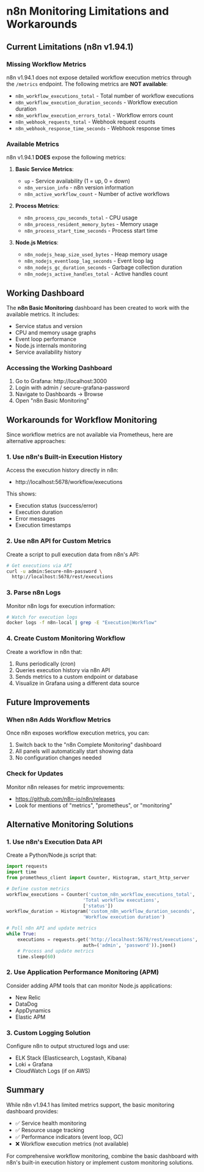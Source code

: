 # n8n Monitoring Limitations and Workarounds

## Current Limitations (n8n v1.94.1)

### Missing Workflow Metrics

n8n v1.94.1 does not expose detailed workflow execution metrics through the `/metrics` endpoint. The following metrics are **NOT available**:

- `n8n_workflow_executions_total` - Total number of workflow executions
- `n8n_workflow_execution_duration_seconds` - Workflow execution duration
- `n8n_workflow_execution_errors_total` - Workflow errors count
- `n8n_webhook_requests_total` - Webhook request counts
- `n8n_webhook_response_time_seconds` - Webhook response times

### Available Metrics

n8n v1.94.1 **DOES** expose the following metrics:

1. **Basic Service Metrics**:
   - `up` - Service availability (1 = up, 0 = down)
   - `n8n_version_info` - n8n version information
   - `n8n_active_workflow_count` - Number of active workflows

2. **Process Metrics**:
   - `n8n_process_cpu_seconds_total` - CPU usage
   - `n8n_process_resident_memory_bytes` - Memory usage
   - `n8n_process_start_time_seconds` - Process start time

3. **Node.js Metrics**:
   - `n8n_nodejs_heap_size_used_bytes` - Heap memory usage
   - `n8n_nodejs_eventloop_lag_seconds` - Event loop lag
   - `n8n_nodejs_gc_duration_seconds` - Garbage collection duration
   - `n8n_nodejs_active_handles_total` - Active handles count

## Working Dashboard

The **n8n Basic Monitoring** dashboard has been created to work with the available metrics. It includes:

- Service status and version
- CPU and memory usage graphs
- Event loop performance
- Node.js internals monitoring
- Service availability history

### Accessing the Working Dashboard

1. Go to Grafana: http://localhost:3000
2. Login with admin / secure-grafana-password
3. Navigate to Dashboards → Browse
4. Open "n8n Basic Monitoring"

## Workarounds for Workflow Monitoring

Since workflow metrics are not available via Prometheus, here are alternative approaches:

### 1. Use n8n's Built-in Execution History

Access the execution history directly in n8n:
- http://localhost:5678/workflow/executions

This shows:
- Execution status (success/error)
- Execution duration
- Error messages
- Execution timestamps

### 2. Use n8n API for Custom Metrics

Create a script to pull execution data from n8n's API:

```bash
# Get executions via API
curl -u admin:Secure-n8n-password \
  http://localhost:5678/rest/executions
```

### 3. Parse n8n Logs

Monitor n8n logs for execution information:

```bash
# Watch for execution logs
docker logs -f n8n-local | grep -E "Execution|Workflow"
```

### 4. Create Custom Monitoring Workflow

Create a workflow in n8n that:
1. Runs periodically (cron)
2. Queries execution history via n8n API
3. Sends metrics to a custom endpoint or database
4. Visualize in Grafana using a different data source

## Future Improvements

### When n8n Adds Workflow Metrics

Once n8n exposes workflow execution metrics, you can:
1. Switch back to the "n8n Complete Monitoring" dashboard
2. All panels will automatically start showing data
3. No configuration changes needed

### Check for Updates

Monitor n8n releases for metric improvements:
- https://github.com/n8n-io/n8n/releases
- Look for mentions of "metrics", "prometheus", or "monitoring"

## Alternative Monitoring Solutions

### 1. Use n8n's Execution Data API

Create a Python/Node.js script that:
```python
import requests
import time
from prometheus_client import Counter, Histogram, start_http_server

# Define custom metrics
workflow_executions = Counter('custom_n8n_workflow_executions_total', 
                            'Total workflow executions', 
                            ['status'])
workflow_duration = Histogram('custom_n8n_workflow_duration_seconds',
                            'Workflow execution duration')

# Poll n8n API and update metrics
while True:
    executions = requests.get('http://localhost:5678/rest/executions',
                            auth=('admin', 'password')).json()
    # Process and update metrics
    time.sleep(60)
```

### 2. Use Application Performance Monitoring (APM)

Consider adding APM tools that can monitor Node.js applications:
- New Relic
- DataDog
- AppDynamics
- Elastic APM

### 3. Custom Logging Solution

Configure n8n to output structured logs and use:
- ELK Stack (Elasticsearch, Logstash, Kibana)
- Loki + Grafana
- CloudWatch Logs (if on AWS)

## Summary

While n8n v1.94.1 has limited metrics support, the basic monitoring dashboard provides:
- ✅ Service health monitoring
- ✅ Resource usage tracking
- ✅ Performance indicators (event loop, GC)
- ❌ Workflow execution metrics (not available)

For comprehensive workflow monitoring, combine the basic dashboard with n8n's built-in execution history or implement custom monitoring solutions.